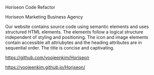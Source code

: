 Horiseon Code Refactor

Horiseon Marketing Business Agency

Our website contains source code using semantic elements and uses structured HTML elements.
The elements follow a logical structure independent of styling and positioning.
The icon and image elements contain accessible alt attriubytes and the heading attributes are in sequential order.
The title is concise and captivating.

https://github.com/yoojeenkim/Horiseon

https://yoojeenkim.github.io/Horiseon/
